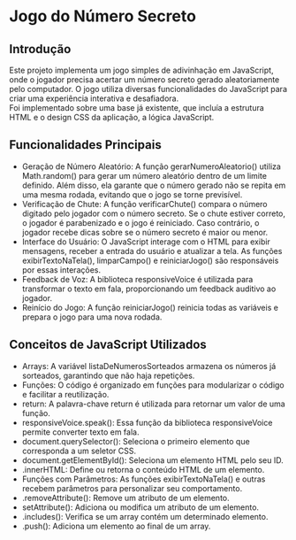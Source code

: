 # Jogo do Número Secreto

## Introdução
Este projeto implementa um jogo simples de adivinhação em JavaScript, onde o jogador precisa acertar um número secreto gerado aleatoriamente pelo computador. O jogo utiliza diversas funcionalidades do JavaScript para criar uma experiência interativa e desafiadora.  
Foi implementado sobre uma base já existente, que incluía a estrutura HTML e o design CSS da aplicação, a lógica JavaScript.

## Funcionalidades Principais
- Geração de Número Aleatório: A função gerarNumeroAleatorio() utiliza Math.random() para gerar um número aleatório dentro de um limite definido. Além disso, ela garante que o número gerado não se repita em uma mesma rodada, evitando que o jogo se torne previsível.
- Verificação de Chute: A função verificarChute() compara o número digitado pelo jogador com o número secreto. Se o chute estiver correto, o jogador é parabenizado e o jogo é reiniciado. Caso contrário, o jogador recebe dicas sobre se o número secreto é maior ou menor.
- Interface do Usuário: O JavaScript interage com o HTML para exibir mensagens, receber a entrada do usuário e atualizar a tela. As funções exibirTextoNaTela(), limparCampo() e reiniciarJogo() são responsáveis por essas interações.
- Feedback de Voz: A biblioteca responsiveVoice é utilizada para transformar o texto em fala, proporcionando um feedback auditivo ao jogador.
- Reinício do Jogo: A função reiniciarJogo() reinicia todas as variáveis e prepara o jogo para uma nova rodada.

## Conceitos de JavaScript Utilizados
- Arrays: A variável listaDeNumerosSorteados armazena os números já sorteados, garantindo que não haja repetições.
- Funções: O código é organizado em funções para modularizar o código e facilitar a reutilização.
- return: A palavra-chave return é utilizada para retornar um valor de uma função.
- responsiveVoice.speak(): Essa função da biblioteca responsiveVoice permite converter texto em fala.
- document.querySelector(): Seleciona o primeiro elemento que corresponda a um seletor CSS.
- document.getElementById(): Seleciona um elemento HTML pelo seu ID.
- .innerHTML: Define ou retorna o conteúdo HTML de um elemento.
- Funções com Parâmetros: As funções exibirTextoNaTela() e outras recebem parâmetros para personalizar seu comportamento.
- .removeAttribute(): Remove um atributo de um elemento.
- setAttribute(): Adiciona ou modifica um atributo de um elemento.
- .includes(): Verifica se um array contém um determinado elemento.
- .push(): Adiciona um elemento ao final de um array.
